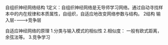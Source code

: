 自组织神经网络结构
1定义：自组织神经网络是无导师学习网络。通过自动寻找样本中的内在规律和本质属性，自组织，自适应地改变网络参数与结构。
2结构
输入层---->竞争层

自适应神经网络的原理
1.分类与输入模式的相似性
2.相似度：
一般有欧式距离，余弦法等。
3.竞争学习

